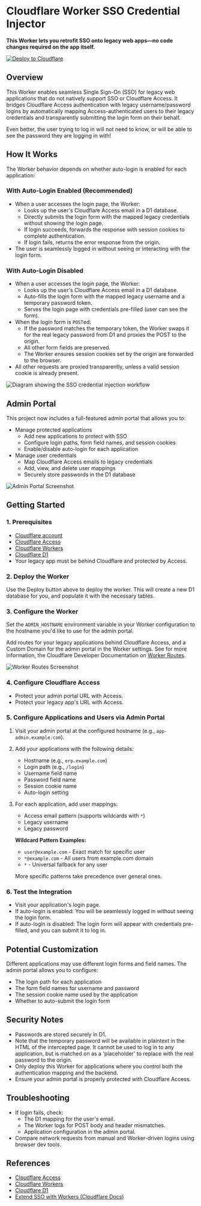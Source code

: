 # Cloudflare Worker SSO Credential Injector

**This Worker lets you retrofit SSO onto legacy web apps—no code changes required on the app itself.**

[![Deploy to Cloudflare](https://deploy.workers.cloudflare.com/button)](https://deploy.workers.cloudflare.com/?url=https%3A%2F%2Fgithub.com%2Fmichielappelman%2Fworkers-sso-auto-login)

## Overview

This Worker enables seamless Single Sign-On (SSO) for legacy web applications that do not natively support SSO or Cloudflare Access. It bridges Cloudflare Access authentication with legacy username/password logins by automatically mapping Access-authenticated users to their legacy credentials and transparently submitting the login form on their behalf.

Even better, the user trying to log in will not need to know, or will be able to see the password they are logging in with!

## How It Works

The Worker behavior depends on whether auto-login is enabled for each application:

### With Auto-Login Enabled (Recommended)
- When a user accesses the login page, the Worker:
  - Looks up the user's Cloudflare Access email in a D1 database.
  - Directly submits the login form with the mapped legacy credentials without showing the login page.
  - If login succeeds, forwards the response with session cookies to complete authentication.
  - If login fails, returns the error response from the origin.
- The user is seamlessly logged in without seeing or interacting with the login form.

### With Auto-Login Disabled
- When a user accesses the login page, the Worker:
  - Looks up the user's Cloudflare Access email in a D1 database.
  - Auto-fills the login form with the mapped legacy username and a temporary password token.
  - Serves the login page with credentials pre-filled (user can see the form).
- When the login form is `POST`ed:
  - If the password matches the temporary token, the Worker swaps it for the real legacy password from D1 and proxies the POST to the origin.
  - All other form fields are preserved.
  - The Worker ensures session cookies set by the origin are forwarded to the browser.
- All other requests are proxied transparently, unless a valid session cookie is already present.

![Diagram showing the SSO credential injection workflow](resources/diagram.jpg)

## Admin Portal

This project now includes a full-featured admin portal that allows you to:

- Manage protected applications
  - Add new applications to protect with SSO
  - Configure login paths, form field names, and session cookies
  - Enable/disable auto-login for each application
- Manage user credentials
  - Map Cloudflare Access emails to legacy credentials
  - Add, view, and delete user mappings
  - Securely store passwords in the D1 database

![Admin Portal Screenshot](resources/admin-portal.png)

## Getting Started

### 1. Prerequisites

- [Cloudflare account](https://dash.cloudflare.com/)
- [Cloudflare Access](https://developers.cloudflare.com/cloudflare-one/)
- [Cloudflare Workers](https://developers.cloudflare.com/workers/)
- [Cloudflare D1](https://developers.cloudflare.com/d1/)
- Your legacy app must be behind Cloudflare and protected by Access.

### 2. Deploy the Worker

Use the Deploy button above to deploy the worker. This will create a new D1 database for you, and populate it with the necessary tables.

### 3. Configure the Worker

Set the `ADMIN_HOSTNAME` environment variable in your Worker configuration to the hostname you'd like to use for the admin portal.

Add routes for your legacy applications behind Cloudflare Access, and a Custom Domain for the admin portal in the Worker settings. See for more information, the Cloudflare Developer Documentation on [Worker Routes](https://developers.cloudflare.com/workers/configuration/routing/routes/).

![Worker Routes Screenshot](resources/routes.png)

### 4. Configure Cloudflare Access

- Protect your admin portal URL with Access.
- Protect your legacy app's URL with Access.

### 5. Configure Applications and Users via Admin Portal

1. Visit your admin portal at the configured hostname (e.g., `app-admin.example.com`).
2. Add your applications with the following details:
   - Hostname (e.g., `erp.example.com`)
   - Login path (e.g., `/login`)
   - Username field name
   - Password field name
   - Session cookie name
   - Auto-login setting
3. For each application, add user mappings:
   - Access email pattern (supports wildcards with `*`)
   - Legacy username
   - Legacy password

   **Wildcard Pattern Examples:**
   - `user@example.com` - Exact match for specific user
   - `*@example.com` - All users from example.com domain
   - `*` - Universal fallback for any user
   
   More specific patterns take precedence over general ones.

### 6. Test the Integration

- Visit your application's login page.
- If auto-login is enabled: You will be seamlessly logged in without seeing the login form.
- If auto-login is disabled: The login form will appear with credentials pre-filled, and you can submit it to log in.

## Potential Customization

Different applications may use different login forms and field names. The admin portal allows you to configure:

- The login path for each application
- The form field names for username and password
- The session cookie name used by the application
- Whether to auto-submit the login form

## Security Notes

- Passwords are stored securely in D1.
- Note that the temporary password will be available in plaintext in the HTML of the intercepted page. It cannot be used to log in to any application, but is matched on as a 'placeholder' to replace with the real password to the origin.
- Only deploy this Worker for applications where you control both the authentication mapping and the backend.
- Ensure your admin portal is properly protected with Cloudflare Access.

## Troubleshooting

- If login fails, check:
  - The D1 mapping for the user's email.
  - The Worker logs for POST body and header mismatches.
  - Application configuration in the admin portal.
- Compare network requests from manual and Worker-driven logins using browser dev tools.

## References

- [Cloudflare Access](https://developers.cloudflare.com/cloudflare-one/)
- [Cloudflare Workers](https://developers.cloudflare.com/workers/)
- [Cloudflare D1](https://developers.cloudflare.com/d1/)
- [Extend SSO with Workers (Cloudflare Docs)](https://developers.cloudflare.com/cloudflare-one/tutorials/extend-sso-with-workers/)
